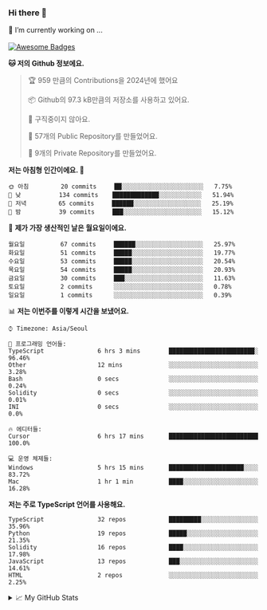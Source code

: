 ### Hi there 👋 
🔭 I’m currently working on ... </br></br>
[![Awesome Badges](https://img.shields.io/badge/Introduce-EN-green.svg)](https://github.com/tlatkdgus1/tlatkdgus1/blob/main/README.md.en)

<!--START_SECTION:waka-->
**🐱 저의 Github 정보에요.** 

> 🏆 959 만큼의 Contributions을 2024년에 했어요
 > 
> 📦 Github의 97.3 kB만큼의 저장소를 사용하고 있어요. 
 > 
> 🚫 구직중이지 않아요.
 > 
> 📜 57개의 Public Repository를 만들었어요. 
 > 
> 🔑 9개의 Private Repository를 만들었어요.  

**저는 아침형 인간이에요. 🐤** 

```text
🌞 아침         20 commits     ██░░░░░░░░░░░░░░░░░░░░░░░   7.75% 
🌆 낮　         134 commits    █████████████░░░░░░░░░░░░   51.94% 
🌃 저녁         65 commits     ██████░░░░░░░░░░░░░░░░░░░   25.19% 
🌙 밤　         39 commits     ███░░░░░░░░░░░░░░░░░░░░░░   15.12%

```
📅 **제가 가장 생산적인 날은 월요일이에요.** 

```text
월요일          67 commits     ██████░░░░░░░░░░░░░░░░░░░   25.97% 
화요일          51 commits     █████░░░░░░░░░░░░░░░░░░░░   19.77% 
수요일          53 commits     █████░░░░░░░░░░░░░░░░░░░░   20.54% 
목요일          54 commits     █████░░░░░░░░░░░░░░░░░░░░   20.93% 
금요일          30 commits     ███░░░░░░░░░░░░░░░░░░░░░░   11.63% 
토요일          2 commits      ░░░░░░░░░░░░░░░░░░░░░░░░░   0.78% 
일요일          1 commits      ░░░░░░░░░░░░░░░░░░░░░░░░░   0.39%

```


📊 **저는 이번주를 이렇게 시간을 보냈어요.** 

```text
⌚︎ Timezone: Asia/Seoul

💬 프로그래밍 언어들: 
TypeScript               6 hrs 3 mins        ████████████████████████░   96.46% 
Other                    12 mins             ░░░░░░░░░░░░░░░░░░░░░░░░░   3.28% 
Bash                     0 secs              ░░░░░░░░░░░░░░░░░░░░░░░░░   0.24% 
Solidity                 0 secs              ░░░░░░░░░░░░░░░░░░░░░░░░░   0.01% 
INI                      0 secs              ░░░░░░░░░░░░░░░░░░░░░░░░░   0.0%

🔥 에디터들: 
Cursor                   6 hrs 17 mins       █████████████████████████   100.0%

💻 운영 체제들: 
Windows                  5 hrs 15 mins       █████████████████████░░░░   83.72% 
Mac                      1 hr 1 min          ████░░░░░░░░░░░░░░░░░░░░░   16.28%

```

**저는 주로 TypeScript 언어를 사용해요.** 

```text
TypeScript               32 repos            █████████░░░░░░░░░░░░░░░░   35.96% 
Python                   19 repos            █████░░░░░░░░░░░░░░░░░░░░   21.35% 
Solidity                 16 repos            ████░░░░░░░░░░░░░░░░░░░░░   17.98% 
JavaScript               13 repos            ███░░░░░░░░░░░░░░░░░░░░░░   14.61% 
HTML                     2 repos             ░░░░░░░░░░░░░░░░░░░░░░░░░   2.25%

```



<!--END_SECTION:waka-->

<details>
<summary>📈 My GitHub Stats</summary>
<p align="center"> <img src="https://github-readme-stats.vercel.app/api?username=tlatkdgus1&show_icons=true" alt="tlatkdgus1" />
</details>
